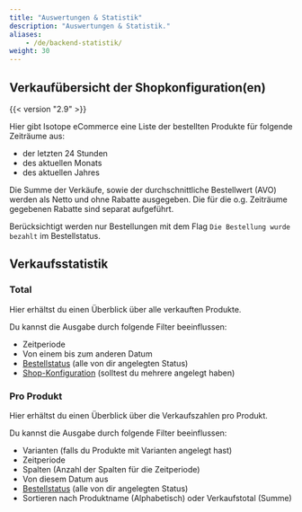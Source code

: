 ```yaml
---
title: "Auswertungen & Statistik"
description: "Auswertungen & Statistik."
aliases:
    - /de/backend-statistik/
weight: 30    
---
```



## Verkaufübersicht der Shopkonfiguration(en)

{{< version "2.9" >}}

Hier gibt Isotope eCommerce eine Liste der bestellten Produkte für folgende Zeiträume aus:
* der letzten 24 Stunden
* des aktuellen Monats
* des aktuellen Jahres

Die Summe der Verkäufe, sowie der durchschnittliche Bestellwert (AVO) werden als Netto und ohne Rabatte ausgegeben.
Die für die o.g. Zeiträume gegebenen Rabatte sind separat aufgeführt.

Berücksichtigt werden nur Bestellungen mit dem Flag `Die Bestellung wurde bezahlt` im Bestellstatus.

## Verkaufsstatistik

### Total

Hier erhältst du einen Überblick über alle verkauften Produkte.

Du kannst die Ausgabe durch folgende Filter beeinflussen:

- Zeitperiode
- Von einem bis zum anderen Datum
- [Bestellstatus](/de/backend-konfiguration-shop-allgemein-bestellstatus/) (alle von dir angelegten Status)
- [Shop-Konfiguration](/de/backend-konfiguration-shop-allgemein-konfiguration/) (solltest du mehrere angelegt haben)

### Pro Produkt

Hier erhältst du einen Überblick über die Verkaufszahlen pro Produkt.

Du kannst die Ausgabe durch folgende Filter beeinflussen:

- Varianten (falls du Produkte mit Varianten angelegt hast)
- Zeitperiode
- Spalten (Anzahl der Spalten für die Zeitperiode)
- Von diesem Datum aus
- [Bestellstatus](/de/backend-konfiguration-shop-allgemein-bestellstatus/) (alle von dir angelegten Status)
- Sortieren nach Produktname (Alphabetisch) oder Verkaufstotal (Summe)

